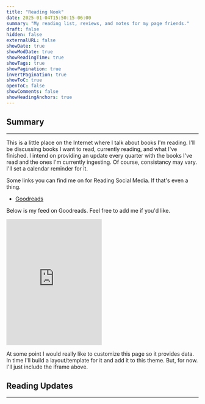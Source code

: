 ```yaml
---
title: "Reading Nook"
date: 2025-01-04T15:50:15-06:00
summary: "My reading list, reviews, and notes for my page friends."
draft: false
hidden: false
externalURL: false
showDate: true
showModDate: true
showReadingTime: true
showTags: true
showPagination: true
invertPagination: true
showToC: true
openToC: false
showComments: false
showHeadingAnchors: true
---
```


## Summary
---

This is a little place on the Internet where I talk about books I'm reading.
I'll be discussing books I want to read, currently reading, and what I've 
finished. I intend on providing an update every quarter with the books I've read
and the ones I'm currently ingesting. Of course, consistancy may vary. I'll set
a calendar reminder for it.

Some links you can find me on for Reading Social Media. If that's even a thing.

- [Goodreads](https://www.goodreads.com/user/show/115523972-timothy-loftus)

Below is my feed on Goodreads. Feel free to add me if you'd like.

<iframe sandbox id="the_iframe" src="https://goodreads.com/widgets/user_update_widget?height=400&num_updates=4&user=115523972&width=250" width="250" height="330" frameborder="0"></iframe>

At some point I would really like to customize this page so it provides data. In
time I'll build a layout/template for it and add it to this theme. But, for now.
I'll just include the iframe above.


## Reading Updates
---


